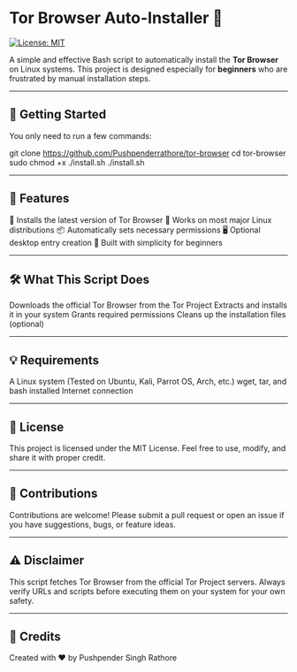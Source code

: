 # Tor Browser Auto-Installer 🧠

[![License: MIT](https://img.shields.io/badge/License-MIT-green.svg)](LICENSE)

A simple and effective Bash script to automatically install the **Tor Browser** on Linux systems.
This project is designed especially for **beginners** who are frustrated by manual installation steps.

---

## 🚀 Getting Started

You only need to run a few commands:

git clone https://github.com/Pushpenderrathore/tor-browser
cd tor-browser
sudo chmod +x ./install.sh
./install.sh

---

## 🎯 Features

🔧 Installs the latest version of Tor Browser
🧩 Works on most major Linux distributions
📦 Automatically sets necessary permissions
🖥️ Optional desktop entry creation
👶 Built with simplicity for beginners

---

## 🛠️ What This Script Does

Downloads the official Tor Browser from the Tor Project
Extracts and installs it in your system
Grants required permissions
Cleans up the installation files (optional)

---

## 💡 Requirements

A Linux system (Tested on Ubuntu, Kali, Parrot OS, Arch, etc.)
wget, tar, and bash installed
Internet connection

---

## 📜 License

This project is licensed under the MIT License.
Feel free to use, modify, and share it with proper credit.

---

## 🤝 Contributions

Contributions are welcome!
Please submit a pull request or open an issue if you have suggestions, bugs, or feature ideas.

---

## ⚠️ Disclaimer

This script fetches Tor Browser from the official Tor Project servers. Always verify URLs and scripts before 
executing them on your system for your own safety.

---

## 🙌 Credits

Created with ❤️ by Pushpender Singh Rathore
